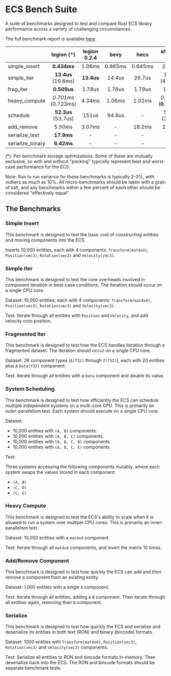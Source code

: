 # ECS Bench Suite

A suite of benchmarks designed to test and compare Rust ECS library performance across a variety of challenging circumstances.

The full benchmark report is available [here](https://tomgillen.github.io/ecs_bench_suite/target/criterion/report/index.html).

|                  | legion (\*)         | legion 0.2.4 | bevy     | hecs    | shipyard (*)          | specs       |
|------------------|:-------------------:|:------------:|:--------:|:-------:|:---------------------:|:-----------:|
| simple_insert    | **0.434ms**         | 1.06ms       | 0.865ms  | 0.645ms | 2.49ms                | 2.32ms      |
| simple_iter      | **13.4us** (16.6ms) | **13.4us**   | *14.4us* | 26.7us  | 110us (45.6ms)        | 34.3ms      |
| frag_iter        | **0.509us**         | 1.78us       | 1.76us   | 1.79us  | 1.04us                | 1.67us      |
| heavy_compute    | *0.701ms* (0.723ms) | 4.34ms       | 1.06ms   | 1.02ms  | 0.778ms (**0.700ms**) | 0.995ms     |
| schedule         | **52.3us** (53.7us) | 151us        | 94.9us   | -       | 580us (307us)         | 244us       |
| add_remove       | 5.50ms              | 3.07ms       | -        | 18.2ms  | 2.90ms                | **0.148ms** |
| serialize_text   | **17.9ms**          | -            | -        | -       | -                     | -           |
| serialize_binary | **6.42ms**          | -            | -        | -       | -                     | -           |

(*): Per-benchmark storage optimizations. Some of these are mutually exclusive, so with and without "packing" typically represent best and worst-case performance for the ECS.

Note: Run to run variance for these benchmarks is typically 2-3%, with outliers as much as 10%. All micro-benchmarks should be taken with a grain of salt, and any benchmarks within a few percent of each other should be considered "effectively equal".

## The Benchmarks

### Simple Insert

This benchmark is designed to test the base cost of constructing entities and moving components into the ECS.

Inserts 10,000 entities, each with 4 components: `Transform(mat4x4)`, `Position(vec3)`, `Rotation(vec3)` and `Velocity(vec3)`.

### Simple Iter

This benchmark is designed to test the core overheads involved in component iteration in best-case conditions. The iteration should occur on a single CPU core.

Dataset: 10,000 entities, each with 4 components: `Transform(mat4x4)`, `Position(vec3)`, `Rotation(vec3)` and `Velocity(vec3)`.

Test: Iterate through all entities with `Position` and `Velocity`, and add velocity onto position.

### Fragmented Iter

This benchmark is designed to test how the ECS handles iteration through a fragmented dataset. The iteration should occur on a single CPU core.

Dataset: 26 component types (`A(f32)` through `Z(f32)`), each with 20 entities plus a `Data(f32)` component.

Test: Iterate through all entities with a `Data` component and double its value.

### System Scheduling

This benchmark is designed to test how efficiently the ECS can schedule multiple independent systems on a multi-core CPU. This is primarily an outer-parallelism test. Each system should execute on a single CPU core.

Dataset:

* 10,000 entities with `(A, B)` components.
* 10,000 entities with `(A, B, C)` components.
* 10,000 entities with `(A, B, C, D)` components.
* 10,000 entities with `(A, B, C, E)` components.

Test:

Three systems accessing the following components mutably, where each system swaps the values stored in each component:

* `(A, B)`
* `(C, D)`
* `(C, E)`

### Heavy Compute

This benchmark is designed to test the ECS's ability to scale when it is allowed to run a system over multiple CPU cores. This is primarily an inner-parallelism test.

Dataset: 10,000 entities with a `mat4x4` component.

Test: Iterate through all `mat4x4` components, and invert the matrix 10 times.

### Add/Remove Component

This benchmark is designed to test how quickly the ECS can add and then remove a component from an existing entity.

Dataset: 1,000 entities with a single `A` component.

Test: Iterate through all entities, adding a `B` component. Then iterate through all entities again, removing their `B` component.

### Serialize

This benchmark is designed to test how quickly the ECS and serialize and deserialize its entities in both text (RON) and binary (bincode) formats.

Dataset: 1000 entities with `Transform(mat4x4)`, `Position(vec3)`, `Rotation(vec3)` and `Velocity(vec3)` components.

Test: Serialize all entities to RON and bincode formats in-memory. Then deserialize back into the ECS. The RON and bincode formats should be separate benchmark tests.
